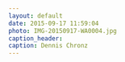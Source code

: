 ```yaml
---
layout: default
date: 2015-09-17 11:59:04
photo: IMG-20150917-WA0004.jpg
caption_header:  
caption: Dennis Chronz
---
```

